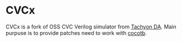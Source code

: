 # CVCx

CVCx is a fork of OSS CVC Verilog simulator from [Tachyon DA](http://www.tachyon-da.com).
Main purpuse is to provide patches need to work with [cocotb](https://github.com/potentialventures/cocotb).


